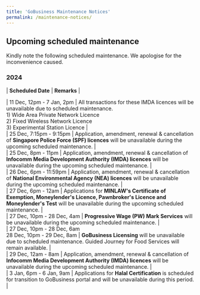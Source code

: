 ```yaml
---
title: 'GoBusiness Maintenance Notices'
permalink: /maintenance-notices/
---
```


## Upcoming scheduled maintenance

Kindly note the following scheduled maintenance. We apologise for the inconvenience caused. 


### 2024 

| **Scheduled Date** | **Remarks** |  


 
| 11 Dec, 12pm - 7 Jan, 2pm | All transactions for these IMDA licences will be unavailable due to scheduled maintenance.<br>1) Wide Area Private Network Licence<br>2) Fixed Wireless Network Licence<br>3) Experimental Station Licence |          
| 25 Dec, 7:15pm - 9:15pm | Application, amendment, renewal & cancellation of **Singapore Police Force (SPF) licences** will be unavailable during the upcoming scheduled maintenance. |      
| 25 Dec, 8pm - 11pm | Application, amendment, renewal & cancellation of **Infocomm Media Development Authority (IMDA) licences** will be unavailable during the upcoming scheduled maintenance. |   
| 26 Dec, 6pm - 11:59pm | Application, amendment, renewal & cancellation of **National Environmental Agency (NEA) licences** will be unavailable during the upcoming scheduled maintenance. |  
| 27 Dec, 6pm - 12am | Applications for **MINLAW's Certificate of Exemption, Moneylender's Licence, Pawnbroker's Licence and Moneylender's Test** will be unavailable during the upcoming scheduled maintenance. |       
| 27 Dec, 10pm - 28 Dec, 4am | **Progressive Wage (PW) Mark Services** will be unavailable during the upcoming scheduled maintenance. |      
| 27 Dec, 10pm - 28 Dec, 6am<br>28 Dec, 10pm - 29 Dec, 8am | **GoBusiness Licensing** will be unavailable due to scheduled maintenance. Guided Journey for Food Services will remain available. |   
| 29 Dec, 12am - 8am | Application, amendment, renewal & cancellation of **Infocomm Media Development Authority (IMDA) licences** will be unavailable during the upcoming scheduled maintenance. |       
| 3 Jan, 6pm - 6 Jan, 9am | Applications for **Halal Certification** is scheduled for transition to GoBusiness portal and will be unavailable during this period. | 

<script src="/jquery/jquery.min.js"></script> <script src="/jquery/resize-tables.js"></script>
